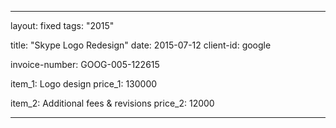 ---

layout: fixed
tags: "2015"

title:  "Skype Logo Redesign"
date:   2015-07-12
client-id: google

invoice-number: GOOG-005-122615

item_1: Logo design
price_1: 130000

item_2: Additional fees & revisions
price_2: 12000

---